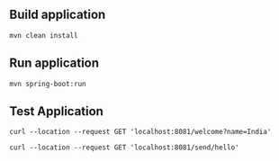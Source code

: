 ## Build application
``` 
mvn clean install
```

## Run application
``` 
mvn spring-boot:run
```

## Test Application
``` 
curl --location --request GET 'localhost:8081/welcome?name=India'

curl --location --request GET 'localhost:8081/send/hello'

```

